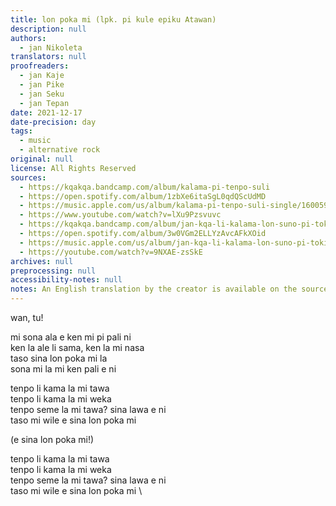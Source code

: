 ```yaml
---
title: lon poka mi (lpk. pi kule epiku Atawan)
description: null
authors:
  - jan Nikoleta
translators: null
proofreaders:
  - jan Kaje
  - jan Pike
  - jan Seku
  - jan Tepan
date: 2021-12-17
date-precision: day
tags:
  - music
  - alternative rock
original: null
license: All Rights Reserved
sources:
  - https://kqakqa.bandcamp.com/album/kalama-pi-tenpo-suli
  - https://open.spotify.com/album/1zbXe6itaSgL0qdQScUdMD
  - https://music.apple.com/us/album/kalama-pi-tenpo-suli-single/1600599543
  - https://www.youtube.com/watch?v=lXu9Pzsvuvc
  - https://kqakqa.bandcamp.com/album/jan-kqa-li-kalama-lon-suno-pi-toki-pona-lon-tenpo-sike-nanpa-2023
  - https://open.spotify.com/album/3w0VGm2ELLYzAvcAFkXOid
  - https://music.apple.com/us/album/jan-kqa-li-kalama-lon-suno-pi-toki-pona-lon-tenpo-sike/1703886265
  - https://youtube.com/watch?v=9NXAE-zsSkE
archives: null
preprocessing: null
accessibility-notes: null
notes: An English translation by the creator is available on the sources
---
```


wan, tu!

mi sona ala e ken mi pi pali ni  \
ken la ale li sama, ken la mi nasa  \
taso sina lon poka mi la  \
sona mi la mi ken pali e ni

tenpo li kama la mi tawa  \
tenpo li kama la mi weka  \
tenpo seme la mi tawa? sina lawa e ni  \
taso mi wile e sina lon poka mi

(e sina lon poka mi!)

tenpo li kama la mi tawa  \
tenpo li kama la mi weka  \
tenpo seme la mi tawa? sina lawa e ni  \
taso mi wile e sina lon poka mi  \
